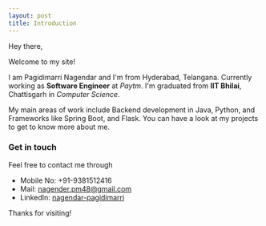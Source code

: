 ```yaml
---
layout: post
title: Introduction
---
```


Hey there,

Welcome to my site!

I am Pagidimarri Nagendar and I'm from Hyderabad, Telangana. Currently working as **Software Engineer** at _Paytm_. I'm graduated from **IIT Bhilai**, Chattisgarh in _Computer Science_.

My main areas of work include Backend development in Java, Python, and Frameworks like Spring Boot, and Flask. You can have a look at my projects to get to know more about me. 

### Get in touch
Feel free to contact me through
- Mobile No: +91-9381512416
- Mail: [nagender.pm48@gmail.com](mailto:nagender.pm48@gmail.com)
- LinkedIn: [nagendar-pagidimarri](https://www.linkedin.com/in/nagendar-pagidimarri/)

Thanks for visiting!